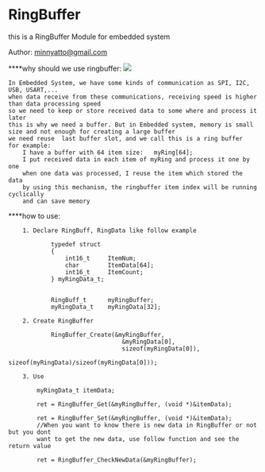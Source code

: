 # RingBuffer
this is a RingBuffer Module for embedded system

Author: minnyatto@gmail.com

****why should we use ringbuffer: 
	![](https://lh3.googleusercontent.com/2w2oZUR9L8fsSxBuPZV8MiiHNyrLHFBnXT59_LzMK2bq-AJ2CK6Hdtrx_eqVWNrlr6mP--Hxr_ouraxlgddwJLhxekj6PXFwcJyQ6LDvhHp_uDc6MuKA4yqnSLOWSM3t43Nc_cRTbHeQVSGasS08BihMw87m49GShPWq1wgTHi6RyAkvzqb2606bUEBaZFhOJ8qVlyHtltnAh0kbcFs8yMH46voDAD7Uga2_HWmIPszl-WFhrflESIAQ3COnE5yho7hWWta2Uy5AGCWZ8173z4JSKa8pNvLJwQXwiKFo_QGd3N5F5VRqWQfnpyWOkyXjUm-zbpq8424xhyAcss2afB8h7ym1RlEJwtRNB2AZUzbtl7giVSYh2Z85ZDTuBF3xyWFVJHBnyNuIFHO1aDy0etREBqvWlIDrZ35OopXM9095syU7bRWVGrn-NDO7b4v6vIXXteN4BJJ9HV2OWLXvHM9gf2rdfTKnHoPWjR7pJ_SewhVdovgby8xlztyFzIZsc9HdrwoJV5DnxvjcJ5eDKaDP0RK_JjRs0m1rS3wv58tzfXlOYp8GlxSsOSkyHe6dbw_Y2mbxCNbZ-iTC4_KTOmo32riNLCX9p0tYYpqKwdVnkbpkrgE2pEyFQY81lKC-uwvSL8_yw1TLmYhmAC9qg-FZwvP_eIfvhhuUBM0xUEpRg8jTBPN0T4NER2bq1GIK8ShekOXuKAy0nCOr_yAEbPGZ9kAtmStWMwQqg5avm0GqS0E=w1209-h685-no)
	
	In Embedded System, we have some kinds of communication as SPI, I2C, USB, USART,...
	when data receive from these communications, receiving speed is higher than data processing speed
	so we need to keep or store received data to some where and process it later
	this is why we need a buffer. But in Embedded system, memory is small size and not enough for creating a large buffer
	we need reuse  last buffer slot, and we call this is a ring buffer
	for example:
		I have a buffer with 64 item size:   myRing[64];
		I put received data in each item of myRing and process it one by one
		when one data was processed, I reuse the item which stored the data
		by using this mechanism, the ringbuffer item index will be running cyclically
		and can save memory

****how to use:
	
		1. Declare RingBuff, RingData like follow example
				
				typedef struct
				{
					int16_t 	ItemNum;
					char		ItemData[64];
					int16_t		ItemCount;
				} myRingData_t;
				
				
				RingBuff_t 		myRingBuffer;
				myRingData_t	myRingData[32];
				
		2. Create RingBuffer
		
				RingBuffer_Create(&myRingBuffer, 
									&myRingData[0], 
									sizeof(myRingData[0]), 
									sizeof(myRingData)/sizeof(myRingData[0]));
				
		3. Use
			
			myRingData_t itemData;
			
			ret = RingBuffer_Get(&myRingBuffer, (void *)&itemData);
			
			ret = RingBuffer_Set(&myRingBuffer, (void *)&itemData);	
			//When you want to know there is new data in RingBuffer or not but you dont
			want to get the new data, use follow function and see the return value
			
			ret = RingBuffer_CheckNewData(&myRingBuffer);
